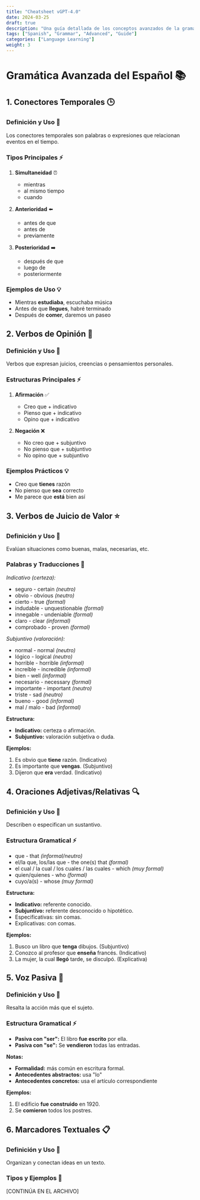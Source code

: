 ```yaml
---
title: "Cheatsheet vGPT-4.0"
date: 2024-03-25
draft: true
description: "Una guía detallada de los conceptos avanzados de la gramática española"
tags: ["Spanish", "Grammar", "Advanced", "Guide"]
categories: ["Language Learning"]
weight: 3
---
```


# Gramática Avanzada del Español 📚

## 1. Conectores Temporales 🕒

### Definición y Uso 📖
Los conectores temporales son palabras o expresiones que relacionan eventos en el tiempo.

### Tipos Principales ⚡
1. **Simultaneidad** ⏰
   - mientras
   - al mismo tiempo
   - cuando

2. **Anterioridad** ⬅️
   - antes de que
   - antes de
   - previamente

3. **Posterioridad** ➡️
   - después de que
   - luego de
   - posteriormente

### Ejemplos de Uso 💡
- Mientras **estudiaba**, escuchaba música
- Antes de que **llegues**, habré terminado
- Después de **comer**, daremos un paseo

## 2. Verbos de Opinión 💭

### Definición y Uso 📖
Verbos que expresan juicios, creencias o pensamientos personales.

### Estructuras Principales ⚡
1. **Afirmación** ✅
   - Creo que + indicativo
   - Pienso que + indicativo
   - Opino que + indicativo

2. **Negación** ❌
   - No creo que + subjuntivo
   - No pienso que + subjuntivo
   - No opino que + subjuntivo

### Ejemplos Prácticos 💡
- Creo que **tienes** razón
- No pienso que **sea** correcto
- Me parece que **está** bien así

## 3. Verbos de Juicio de Valor ⭐

### Definición y Uso 📖
Evalúan situaciones como buenas, malas, necesarias, etc.

### Palabras y Traducciones 📝

*Indicativo (certeza):*
- seguro - certain *(neutro)*  
- obvio - obvious *(neutro)*  
- cierto - true *(formal)*  
- indudable - unquestionable *(formal)*  
- innegable - undeniable *(formal)*  
- claro - clear *(informal)*  
- comprobado - proven *(formal)*

*Subjuntivo (valoración):*
- normal - normal *(neutro)*  
- lógico - logical *(neutro)*  
- horrible - horrible *(informal)*  
- increíble - incredible *(informal)*  
- bien - well *(informal)*  
- necesario - necessary *(formal)*  
- importante - important *(neutro)*  
- triste - sad *(neutro)*  
- bueno - good *(informal)*  
- mal / malo - bad *(informal)*

**Estructura:**
- **Indicativo:** certeza o afirmación.  
- **Subjuntivo:** valoración subjetiva o duda.

**Ejemplos:**
1. Es obvio que **tiene** razón. (Indicativo)  
2. Es importante que **vengas**. (Subjuntivo)  
3. Dijeron que **era** verdad. (Indicativo)

## 4. Oraciones Adjetivas/Relativas 🔍

### Definición y Uso 📖
Describen o especifican un sustantivo.

### Estructura Gramatical ⚡
- que - that *(informal/neutro)*  
- el/la que, los/las que - the one(s) that *(formal)*  
- el cual / la cual / los cuales / las cuales - which *(muy formal)*  
- quien/quienes - who *(formal)*  
- cuyo/a(s) - whose *(muy formal)*

**Estructura:**
- **Indicativo:** referente conocido.  
- **Subjuntivo:** referente desconocido o hipotético.  
- Especificativas: sin comas.  
- Explicativas: con comas.

**Ejemplos:**
1. Busco un libro que **tenga** dibujos. (Subjuntivo)  
2. Conozco al profesor que **enseña** francés. (Indicativo)  
3. La mujer, la cual **llegó** tarde, se disculpó. (Explicativa)

## 5. Voz Pasiva 🔄

### Definición y Uso 📖
Resalta la acción más que el sujeto.

### Estructura Gramatical ⚡
- **Pasiva con "ser":** El libro **fue escrito** por ella.  
- **Pasiva con "se":** Se **vendieron** todas las entradas.

**Notas:**
- **Formalidad:** más común en escritura formal.  
- **Antecedentes abstractos:** usa "lo"  
- **Antecedentes concretos:** usa el artículo correspondiente

**Ejemplos:**
1. El edificio **fue construido** en 1920.  
2. Se **comieron** todos los postres.

## 6. Marcadores Textuales 📋

### Definición y Uso 📖
Organizan y conectan ideas en un texto.

### Tipos y Ejemplos 📝
[CONTINÚA EN EL ARCHIVO]
